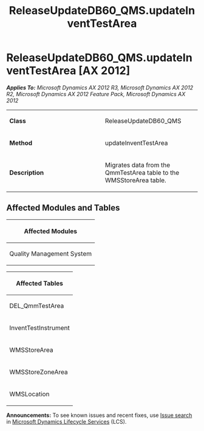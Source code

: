 ﻿---
title: ReleaseUpdateDB60_QMS.updateInventTestArea
TOCTitle: ReleaseUpdateDB60_QMS.updateInventTestArea
ms:assetid: b1392605-9b1a-65bc-3352-35b4bd94c626
ms:mtpsurl: https://msdn.microsoft.com/en-us/library/JJ736883(v=AX.60)
ms:contentKeyID: 49710568
ms.date: 05/18/2015
mtps_version: v=AX.60
---

# ReleaseUpdateDB60\_QMS.updateInventTestArea [AX 2012]


_**Applies To:** Microsoft Dynamics AX 2012 R3, Microsoft Dynamics AX 2012 R2, Microsoft Dynamics AX 2012 Feature Pack, Microsoft Dynamics AX 2012_

<table>
<colgroup>
<col style="width: 50%" />
<col style="width: 50%" />
</colgroup>
<tbody>
<tr class="odd">
<td><p><strong>Class</strong></p></td>
<td><p>ReleaseUpdateDB60_QMS</p></td>
</tr>
<tr class="even">
<td><p><strong>Method</strong></p></td>
<td><p>updateInventTestArea</p></td>
</tr>
<tr class="odd">
<td><p><strong>Description</strong></p></td>
<td><p>Migrates data from the QmmTestArea table to the WMSStoreArea table.</p></td>
</tr>
</tbody>
</table>


## Affected Modules and Tables

<table>
<colgroup>
<col style="width: 100%" />
</colgroup>
<thead>
<tr class="header">
<th><p>Affected Modules</p></th>
</tr>
</thead>
<tbody>
<tr class="odd">
<td><p>Quality Management System</p></td>
</tr>
</tbody>
</table>


<table>
<colgroup>
<col style="width: 100%" />
</colgroup>
<thead>
<tr class="header">
<th><p>Affected Tables</p></th>
</tr>
</thead>
<tbody>
<tr class="odd">
<td><p>DEL_QmmTestArea</p></td>
</tr>
<tr class="even">
<td><p>InventTestInstrument</p></td>
</tr>
<tr class="odd">
<td><p>WMSStoreArea</p></td>
</tr>
<tr class="even">
<td><p>WMSStoreZoneArea</p></td>
</tr>
<tr class="odd">
<td><p>WMSLocation</p></td>
</tr>
</tbody>
</table>

  
**Announcements:** To see known issues and recent fixes, use [Issue search](http://go.microsoft.com/fwlink/?linkid=389258) in [Microsoft Dynamics Lifecycle Services](http://go.microsoft.com/fwlink/?linkid=306505) (LCS).

